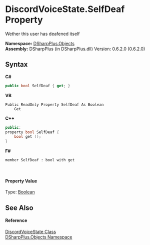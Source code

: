 # DiscordVoiceState.SelfDeaf Property 
 

Wether this user has deafened itself

**Namespace:**&nbsp;<a href="b70db947-75ff-488f-5245-350c6ca1e522">DSharpPlus.Objects</a><br />**Assembly:**&nbsp;DSharpPlus (in DSharpPlus.dll) Version: 0.6.2.0 (0.6.2.0)

## Syntax

**C#**<br />
``` C#
public bool SelfDeaf { get; }
```

**VB**<br />
``` VB
Public ReadOnly Property SelfDeaf As Boolean
	Get
```

**C++**<br />
``` C++
public:
property bool SelfDeaf {
	bool get ();
}
```

**F#**<br />
``` F#
member SelfDeaf : bool with get

```

<br />

#### Property Value
Type: <a href="http://msdn2.microsoft.com/en-us/library/a28wyd50" target="_blank">Boolean</a>

## See Also


#### Reference
<a href="4ef5688a-d017-a99b-b5ad-6ee58e2bdb5a">DiscordVoiceState Class</a><br /><a href="b70db947-75ff-488f-5245-350c6ca1e522">DSharpPlus.Objects Namespace</a><br />